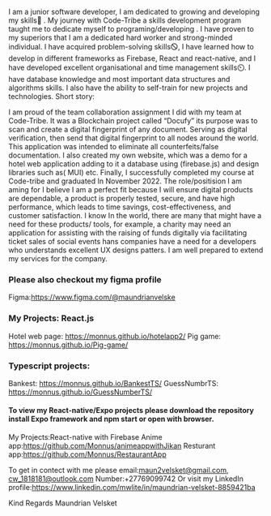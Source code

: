 I am a junior software developer, I am dedicated to growing and developing my skills🌱 .
My journey with Code-Tribe a skills development program taught me to dedicate myself to programing/developing . I have proven to my superiors that I
am a dedicated hard worker and strong-minded individual. I have acquired problem-solving
skills🛇, I have learned how to develop in different frameworks as Firebase, React and
react-native, and I have developed excellent organisational and time management skills⏲. I
have database knowledge and most important data structures and algorithms skills. I also
have the ability to self-train for new projects and technologies.
Short story:

I am proud of the team collaboration assignment I did with my team at Code-Tribe. It was a
Blockchain project called “Docufy” its purpose was to scan and create a digital fingerprint of
any document. Serving as digital verification, then send that digital fingerprint to all nodes
around the world. This application was intended to eliminate all counterfeits/false
documentation. I also created my own website, which was a demo for a hotel web
application adding to it a database using (firebase.js) and design libraries such as( MUI) etc.
Finally, I successfully completed my course at Code-tribe and graduated In November 2022.
The role/positision I am aming for I believe I am a perfect fit because I will ensure digital products
are dependable, a product is properly tested, secure, and have high performance, which
leads to time savings, cost-effectiveness, and customer satisfaction.
I know In the world, there are many that might have a need for these products/ tools, for
example, a charity may need an application for assisting with the raising of funds digitally via
facilitating ticket sales of social events hans companies have a need for a developers who
understands excellent UX designs patters. I am well prepared to extend my services for the
company.

### Please also checkout my figma profile
Figma:https://www.figma.com/@maundrianvelske

### My Projects: React.js
Hotel web page: https://monnus.github.io/hotelapp2/
Pig game: https://monnus.github.io/Pig-game/

### Typescript projects:
Bankest: https://monnus.github.io/BankestTS/
GuessNumbrTS: https://monnus.github.io/GuessNumberTS/

#### To view my React-native/Expo projects please download the repository install Expo framework and npm start or open with browser.
My Projects:React-native with Firebase
Anime app:https://github.com/Monnus/animeappwithJikan
Resturant app:https://github.com/Monnus/RestaurantApp

To get in contect with me please
email:maun2velsket@gmail.com, cw_1818181@outlook.com
Number:+27769099742
Or visit my LinkedIn profile:https://www.linkedin.com/mwlite/in/maundrian-velsket-8859421ba

Kind Regards
Maundrian Velsket
